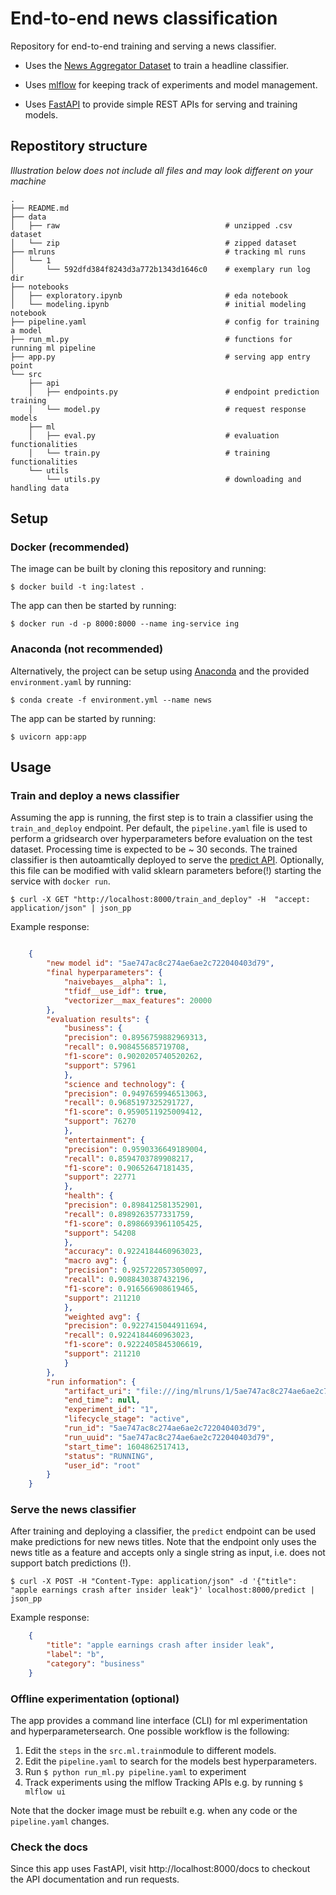 # End-to-end news classification

Repository for end-to-end training and serving a news classifier.

- Uses the [News Aggregator Dataset](https://www.kaggle.com/uciml/news-aggregator-dataset) to train a headline classifier.

- Uses [mlflow](https://www.mlflow.org/docs/latest/index.html) for keeping track of experiments and model management.

- Uses [FastAPI](https://fastapi.tiangolo.com/) to provide simple REST APIs for serving and training models.

## Repostitory structure

*Illustration below does not include all files and may look different on your machine*

    .
    ├── README.md
    ├── data
    │   ├── raw                                     # unzipped .csv dataset
    │   └── zip                                     # zipped dataset
    ├── mlruns                                      # tracking ml runs
    │   └── 1
    │       └── 592dfd384f8243d3a772b1343d1646c0    # exemplary run log dir
    ├── notebooks
    │   ├── exploratory.ipynb                       # eda notebook
    │   └── modeling.ipynb                          # initial modeling notebook
    ├── pipeline.yaml                               # config for training a model
    ├── run_ml.py                                   # functions for running ml pipeline
    ├── app.py                                      # serving app entry point
    └── src
        ├── api
        │   ├── endpoints.py                        # endpoint prediction training
        │   └── model.py                            # request response models
        ├── ml
        │   ├── eval.py                             # evaluation functionalities
        │   └── train.py                            # training functionalities
        └── utils
            └── utils.py                            # downloading and handling data

## Setup

### Docker (recommended)

The image can be built by cloning this repository and running:

    $ docker build -t ing:latest .

The app can then be started by running:

    $ docker run -d -p 8000:8000 --name ing-service ing

### Anaconda (not recommended)

Alternatively, the project can be setup using [Anaconda](https://www.anaconda.com/) and the provided ```environment.yaml``` by running:

    $ conda create -f environment.yml --name news

The app can be started by running:

    $ uvicorn app:app

## Usage

### Train and deploy a news classifier

Assuming the app is running, the first step is to train a classifier using the ```train_and_deploy``` endpoint. Per default, the ```pipeline.yaml``` file is used to perform a gridsearch over hyperparameters before evaluation on the test dataset. Processing time is expected to be ~ 30 seconds. The trained classifier is then autoamtically deployed to serve the [predict API](#Serve-the-news-classifier). Optionally, this file can be modified with valid sklearn parameters before(!) starting the service with ```docker run```.

    $ curl -X GET "http://localhost:8000/train_and_deploy" -H  "accept: application/json" | json_pp

Example response:

```json

    {
        "new model id": "5ae747ac8c274ae6ae2c722040403d79",
        "final hyperparameters": {
            "naivebayes__alpha": 1,
            "tfidf__use_idf": true,
            "vectorizer__max_features": 20000
        },
        "evaluation results": {
            "business": {
            "precision": 0.8956759882969313,
            "recall": 0.908455685719708,
            "f1-score": 0.9020205740520262,
            "support": 57961
            },
            "science and technology": {
            "precision": 0.9497659946513063,
            "recall": 0.9685197325291727,
            "f1-score": 0.9590511925009412,
            "support": 76270
            },
            "entertainment": {
            "precision": 0.9590336649189004,
            "recall": 0.8594703789908217,
            "f1-score": 0.90652647181435,
            "support": 22771
            },
            "health": {
            "precision": 0.898412581352901,
            "recall": 0.8989263577331759,
            "f1-score": 0.8986693961105425,
            "support": 54208
            },
            "accuracy": 0.9224184460963023,
            "macro avg": {
            "precision": 0.9257220573050097,
            "recall": 0.9088430387432196,
            "f1-score": 0.916566908619465,
            "support": 211210
            },
            "weighted avg": {
            "precision": 0.9227415044911694,
            "recall": 0.9224184460963023,
            "f1-score": 0.9222405845306619,
            "support": 211210
            }
        },
        "run information": {
            "artifact_uri": "file:///ing/mlruns/1/5ae747ac8c274ae6ae2c722040403d79/artifacts",
            "end_time": null,
            "experiment_id": "1",
            "lifecycle_stage": "active",
            "run_id": "5ae747ac8c274ae6ae2c722040403d79",
            "run_uuid": "5ae747ac8c274ae6ae2c722040403d79",
            "start_time": 1604862517413,
            "status": "RUNNING",
            "user_id": "root"
        }
    }
```

### Serve the news classifier

After training and deploying a classifier, the ```predict``` endpoint can be used make predictions for new news titles. Note that the endpoint only uses the news title as a feature and accepts only a single string as input, i.e. does not support batch predictions (!).

    $ curl -X POST -H "Content-Type: application/json" -d '{"title": "apple earnings crash after insider leak"}' localhost:8000/predict | json_pp

Example response:

```json
    {
        "title": "apple earnings crash after insider leak",
        "label": "b",
        "category": "business"
    }
```

### Offline experimentation (optional)

The app provides a command line interface (CLI) for ml experimentation and hyperparametersearch. One possible workflow is the following:

1. Edit the ```steps``` in the ```src.ml.train```module to different models.
2. Edit the ```pipeline.yaml``` to search for the models best hyperparameters.
3. Run ```$ python run_ml.py pipeline.yaml``` to experiment
4. Track experiments using the mlflow Tracking APIs e.g. by running ```$ mlflow ui```

Note that the docker image must be rebuilt e.g. when any code or the ```pipeline.yaml``` changes.

### Check the docs

Since this app uses FastAPI, visit http://localhost:8000/docs to checkout the API documentation and run requests.

